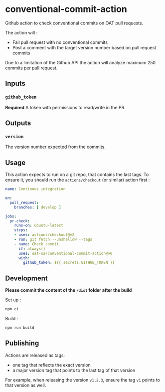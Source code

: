 # conventional-commit-action

Github action to check conventional commits on OAT pull requests.

The action will : 
 - Fail pull request with no conventional commits
 - Post a comment with the target version number based on pull request commits

Due to a limitation of the Github API the action will analyze maximum 250 commits per pull request. 

## Inputs

### `github_token`

**Required** A token with permissions to read/write in the PR.

## Outputs

### `version`

The version number expected from the commits.

## Usage

This action expects to run on a git repo, that contains the last tags. 
To ensure it, you should run the `actions/checkout` (or similar) action first : 

```yaml
name: Continous integration

on:
  pull_request:
    branches: [ develop ]

jobs:
  pr-check:
    runs-on: ubuntu-latest
    steps:
    - uses: actions/checkout@v2
    - run: git fetch --unshallow --tags
    - name: Check commit
      if: always()
      uses: oat-sa/conventional-commit-action@v0
      with:
        github_token: ${{ secrets.GITHUB_TOKEN }}
```

## Development

**Please commit the content of the `/dist` folder after the build**

Set up :
```sh
npm ci
```

Build :
```sh
npm run build
```

## Publishing

Actions are released as tags: 
 - one tag that reflects the exact version
 - a major version tag that points to the last tag of that version

 For example, when releasing the version `v1.2.3`, ensure the tag `v1` points to that version as well.
